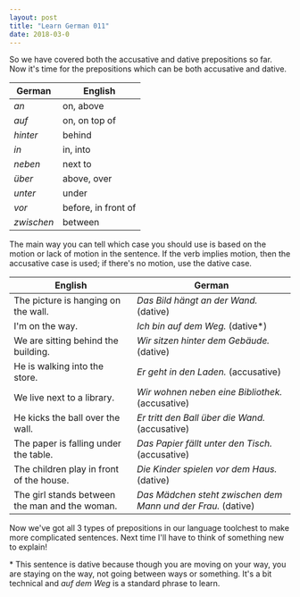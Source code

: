 ```yaml
---
layout: post
title: "Learn German 011"
date: 2018-03-0
---
```


So we have covered both the accusative and dative prepositions so far.
Now it's time for the prepositions which can be both accusative and dative.


| German | English |
|---------|--------|
| *an* | on, above |
| *auf* | on, on top of |
| *hinter* | behind |
| *in* | in, into |
| *neben* | next to |
| *&uuml;ber* | above, over |
| *unter* | under |
| *vor* | before, in front of |
| *zwischen* | between |

The main way you can tell which case you should use is based on the motion or lack of motion in the sentence. 
If the verb implies motion, then the accusative case is used; if there's no motion, use the dative case. 

| English | German |
|---------|--------|
| The picture is hanging on the wall. | *Das Bild h&auml;ngt an der Wand.* (dative) |
| I'm on the way. | *Ich bin auf dem Weg.* (dative\*) |
| We are sitting behind the building. | *Wir sitzen hinter dem Geb&auml;ude.* (dative) |
| He is walking into the store. | *Er geht in den Laden.* (accusative) |
| We live next to a library. | *Wir wohnen neben eine Bibliothek.* (accusative) |
| He kicks the ball over the wall. | *Er tritt den Ball &uuml;ber die Wand.* (accusative) |
| The paper is falling under the table. | *Das Papier f&auml;llt unter den Tisch.* (accusative) |
| The children play in front of the house. | *Die Kinder spielen vor dem Haus.* (dative) |
| The girl stands between the man and the woman. | *Das M&auml;dchen steht zwischen dem Mann und der Frau.* (dative) |

Now we've got all 3 types of prepositions in our language toolchest to make more complicated sentences. 
Next time I'll have to think of something new to explain!

\* This sentence is dative because though you are moving on your way, you are staying on the way, not going between ways or something. 
It's a bit technical and *auf dem Weg* is a standard phrase to learn.
